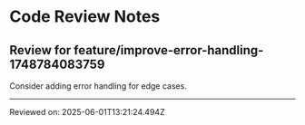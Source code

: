 # Code Review Notes

## Review for feature/improve-error-handling-1748784083759

Consider adding error handling for edge cases.

---
Reviewed on: 2025-06-01T13:21:24.494Z